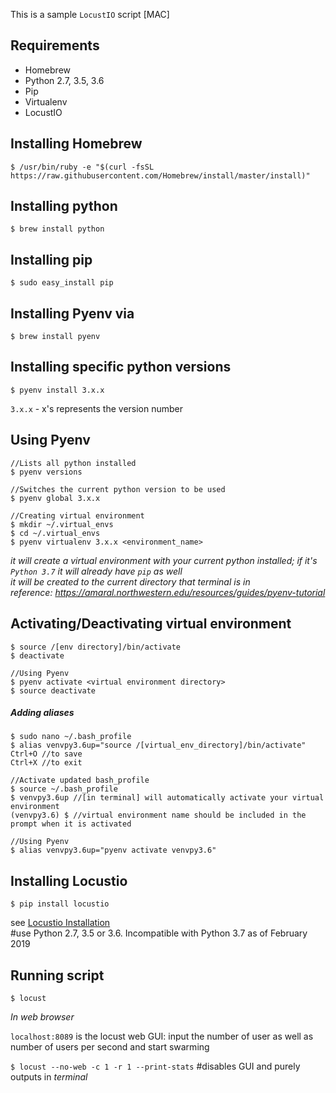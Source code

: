 This is a sample `LocustIO` script [MAC]

## Requirements
* Homebrew
* Python 2.7, 3.5, 3.6
* Pip
* Virtualenv 
* LocustIO 

## Installing Homebrew
```
$ /usr/bin/ruby -e "$(curl -fsSL https://raw.githubusercontent.com/Homebrew/install/master/install)"
```

## Installing python
```
$ brew install python
```

## Installing pip
```
$ sudo easy_install pip
```

## Installing Pyenv via
```
$ brew install pyenv
```

## Installing specific python versions
```
$ pyenv install 3.x.x
```
`3.x.x` - x's represents the version number

## Using Pyenv
```
//Lists all python installed
$ pyenv versions

//Switches the current python version to be used
$ pyenv global 3.x.x

//Creating virtual environment
$ mkdir ~/.virtual_envs
$ cd ~/.virtual_envs
$ pyenv virtualenv 3.x.x <environment_name>
```  

_it will create a virtual environment with your current python installed; if it's `Python 3.7` it will already have `pip` as well_  
_it will be created to the current directory that terminal is in_  
_reference: https://amaral.northwestern.edu/resources/guides/pyenv-tutorial_

## Activating/Deactivating virtual environment
```
$ source /[env directory]/bin/activate
$ deactivate

//Using Pyenv
$ pyenv activate <virtual environment directory>
$ source deactivate
```

##### Adding aliases
```
$ sudo nano ~/.bash_profile  
$ alias venvpy3.6up="source /[virtual_env_directory]/bin/activate"  
Ctrl+O //to save  
Ctrl+X //to exit  

//Activate updated bash_profile
$ source ~/.bash_profile  
$ venvpy3.6up //[in terminal] will automatically activate your virtual environment  
(venvpy3.6) $ //virtual environment name should be included in the prompt when it is activated

//Using Pyenv  
$ alias venvpy3.6up="pyenv activate venvpy3.6"  
```

## Installing Locustio
```
$ pip install locustio
``` 
see [Locustio Installation](https://docs.locust.io/en/stable/installation.html)  
#use Python 2.7, 3.5 or 3.6. Incompatible with Python 3.7 as of February 2019

## Running script
`$ locust` 

_In web browser_

`localhost:8089` is the locust web GUI: input the number of user as well as number of users per second and start swarming  

`$ locust --no-web -c 1 -r 1 --print-stats` #disables GUI and purely outputs in _terminal_  
